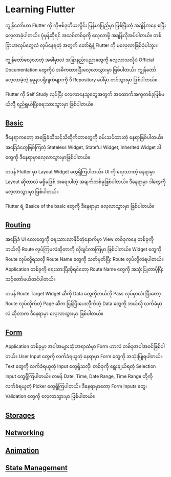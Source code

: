 # Learning Flutter

ကျွန်တော်ဟာ Flutter ကို ကိုဗစ်ဒုတိယလှိုင်း မြန်မာပြည်မှာ ဖြစ်ပြီးတဲ့ အချိန်ကနေ စပြီး လေ့လာခဲ့ပါတယ်။ ပုံမှန်ဆိုရင် အသစ်တစ်ခုကိို လေ့လာဖို့ အချိန်လိုအပ်ပါတယ်။ တစ်ခြားအလုပ်တွေလဲ လုပ်နေရတဲ့ အတွက် တော်ရုံနဲ့ Flutter ကို မလေ့လာဖြစ်ခဲ့ပါဘူး။ 

ကျွန်တော်လေ့လာတဲ့ အခါမှာလဲ အခြာနည်းပညာတွေကို လေ့လာသလိုပဲ Official Documentation တွေကိုပဲ အဓိကထားပြီီးလေ့လာသွားမှာ ဖြစ်ပါတယ်။ ကျွန်တော်လေ့လာခဲ့တဲ့ နမူနာပရိုဂျက်များကို ဒီ Repository ပေါ်မှာ တင်သွားမှာ ဖြစ်ပါတယ်။ 

Flutter ကို Self Study လုပ်ပြီး လေ့လာနေသူတွေအတွက် အထောက်အကူတစ်ခုဖြစ်မယ်လိို့ ရည်ရွယ်ပြီးရေးသားသွားမှာ ဖြစ်ပါတယ်။

## [Basic](https://github.com/minlwin/learning-flutter/tree/master/01.basic)

ဒီနေရာကတော့ အခြေခံသိသင့်သိထိုက်တာတွေကို စမ်းသပ်ထားတဲ့ နေရာဖြစ်ပါတယ်။ အခြေခံတွေဖြစ်ကြတဲ့ Stateless Widget, Stateful Widget, Inherited Widget ဒါတွေကို ဒီနေရာမှာလေ့လာသွားမှာဖြစ်ပါတယ်။

တဖန် Flutter မှာ Layout Widget တွေရှိိကြပါတယ်။ UI ကို ရေးသားတဲ့ နေရာမှာ Layout ဆိုတာလဲ မရှိမဖြစ် အရေးပါတဲ့ အချက်တစ်ခုဖြစ်ပါတယ်။ ဒီနေရာမှာ ဒါတွေကို လေ့လာသွားမှာ ဖြစ်ပါတယ်။

Flutter ရဲ့ Basice of the basic တွေကို ဒီနေရာမှာ လေ့လာသွားမှာ ဖြစ်ပါတယ်။

## [Routing](https://github.com/minlwin/learning-flutter/tree/master/02.routing)

အခြေခံ UI လေးတွေကို ရေးသားလာနိုင်တဲ့နောက်မှာ View တစ်ခုကနေ တစ်ခုကို ဘယ်လို Route လုပ်ကြမလဲဆိုတာကို လိုချင်လာကြမှာ ဖြစ်ပါတယ်။ Widget တွေကို Route လုပ်လို့ရသလို Route Name တွေကို သတ်မှတ်ပြီး Route လုပ်လို့လဲရပါတယ်။ Application တစ်ခုကို ရေးသားပြီဆိုရင်တော့ Route Name တွေကို အသုံးပြုတာပိုပြီး သင့်တော်မယ်ထင်ပါတယ်။ 

တဖန် Route Target Widget ဆီကို Data တွေကိုဘယ်လို Pass လုပ်မှာလဲ၊ ပြီးတော့ Route လုပ်လိုက်တဲ့ Page ဆီက ပြန်ပြီးပေးလိိုက်တဲ့ Data တွေကို ဘယ်လို လက်ခံမှာလဲ ဆိုတာက ဒီနေရာမှာ လေ့လာသွားမှာ ဖြစ်ပါတယ်။

## [Form](https://github.com/minlwin/learning-flutter/tree/master/03.form)

Application တစ်ခုမှာ အပါအများဆုံးအရာထဲမှာ Form ဟာလဲ တစ်ခုအပါအဝင်ဖြစ်ပါတယ်။ User Input တွေကို လက်ခံရယူတဲ့ နေရာမှာ Form တွေကို အသုံးပြုရပါတယ်။ Text တွေကို လက်ခံရယူတဲ့ Input တွေရှိသလို၊ တစ်ခုကို ရွေးချယ်ရတဲ့ Selection Input တွေရှိိကြပါတယ်။ တဖန် Date, Time, Date Range, Time Range တို့ကို လက်ခံရယူတဲ့ Picker တွေရှိကြပါတယ်။ ဒီနေရာမှာတော့ Form Inputs တွေ၊ Validation တွေကို လေ့လာသွားမှာ ဖြစ်ပါတယ်။

## [Storages](https://github.com/minlwin/learning-flutter/tree/master/04.storages)

## [Networking](https://github.com/minlwin/learning-flutter/tree/master/05.network)

## [Animation](https://github.com/minlwin/learning-flutter/tree/master/06.animation)

## [State Management](https://github.com/minlwin/learning-flutter/tree/master/07.states)
